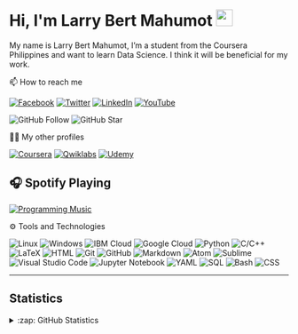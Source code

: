 # Hi, I'm Larry Bert Mahumot <img src="https://raw.githubusercontent.com/MartinHeinz/MartinHeinz/master/wave.gif" width="30px">

My name is Larry Bert Mahumot, I’m a student from the Coursera Philippines and want to learn Data Science. I think it will be beneficial for my work. 

📫 How to reach me

[![Facebook](https://img.shields.io/badge/facebook-%231877F2.svg?&style=for-the-badge&logo=facebook&logoColor=white)](https://www.facebook.com/larrymahumot/) [![Twitter](https://img.shields.io/badge/twitter-%231DA1F2.svg?&style=for-the-badge&logo=twitter&logoColor=white)](https://twitter.com/larry_mahumot) [![LinkedIn](https://img.shields.io/badge/linkedin-%230077B5.svg?&style=for-the-badge&logo=linkedin&logoColor=white)](https://www.linkedin.com/in/larry-bert-mahumot-06027767/) [![YouTube](https://img.shields.io/badge/youtube-%23FF0000.svg?&style=for-the-badge&logo=youtube&logoColor=white)](https://youtube.com/larrymahumot) 

![GitHub Follow](https://img.shields.io/github/followers/larrymahumot.svg?style=social&label=Follow)
![GitHub Star](https://img.shields.io/github/stars/larrymahumot?affiliations=OWNER%2CCOLLABORATOR&style=social&label=Star)

👨‍💻 My other profiles

[![Coursera](https://img.shields.io/badge/--dev?label=Coursera&logo=coursera&style=social)](https://www.coursera.org/user/ba13c68072bfb7f15e9da8a093b99aca)
[![Qwiklabs](https://img.shields.io/badge/--dev?label=Qwiklabs&logo=qwiklabs&style=social)](https://www.qwiklabs.com/public_profiles/5bb2a3d1-3437-42e9-8a93-6f2e53cc3648)
[![Udemy](https://img.shields.io/badge/--dev?label=udemy&logo=udeymy&style=social)](https://www.qwiklabs.com/public_profiles/5bb2a3d1-3437-42e9-8a93-6f2e53cc3648)

 ## :headphones: Spotify Playing

[![Programming Music](https://img.shields.io/badge/Programming%20Music-%231DB954.svg?&style=for-the-badge&logo=spotify&logoColor=white)](https://open.spotify.com/playlist/68k4R2WLQ6mWSybS75OFaC#_=_) <br>


⚙ Tools and Technologies

![Linux](https://img.shields.io/badge/-Linux-333333?style=flat&logo=linux)
![Windows](https://img.shields.io/badge/-Windows-333333?style=flat&logo=windows)
![IBM Cloud](https://img.shields.io/badge/-IBM%20Cloud-333333?style=flat&logo=ibm)
![Google Cloud](https://img.shields.io/badge/-Google%20Cloud-333333?style=flat&logo=google-cloud)
![Python](https://img.shields.io/badge/-Python-333333?style=flat&logo=python)
![C/C++](https://img.shields.io/badge/-C/C++-333333?style=flat&logo=c)
![LaTeX](https://img.shields.io/badge/-LaTeX-333333?style=flat&logo=latex)
![HTML](https://img.shields.io/badge/-HTML-333333?style=flat&logo=HTML5)
![Git](https://img.shields.io/badge/-Git-333333?style=flat&logo=git)
![GitHub](https://img.shields.io/badge/-GitHub-333333?style=flat&logo=github)
![Markdown](https://img.shields.io/badge/-Markdown-333333?style=flat&logo=markdown)
![Atom](https://img.shields.io/badge/-Atom-333333?style=flat&logo=atom)
![Sublime](https://img.shields.io/badge/-Sublime%20-333333?style=flat&logo=sublime-text)
![Visual Studio Code](https://img.shields.io/badge/-Visual%20Studio%20Code-333333?style=flat&logo=visual-studio-code&logoColor=007ACC)
![Jupyter Notebook](https://img.shields.io/badge/-Jupyter%20Notebook-333333?style=flat&logo=jupyter)
![YAML](https://img.shields.io/badge/-YAML-333333)
![SQL](https://img.shields.io/badge/-SQL-333333?style=flat)
![Bash](https://img.shields.io/badge/-Bash-333333?style=flat)
![CSS](https://img.shields.io/badge/-CSS-333333?style=flat)

<hr>

## Statistics

<details close>
<summary>:zap: GitHub Statistics</summary>
  <img src="https://github-readme-stats.vercel.app/api?username=larrymahumot&show_icons=true&theme=nord" width="400px">
</details>


